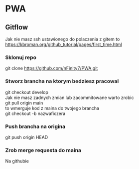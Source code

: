 # PWA

## Gitflow

Jak nie masz ssh ustawionego do polaczenia z gitem to </br>
<https://kbroman.org/github_tutorial/pages/first_time.html> </br>

### Sklonuj repo

git clone <https://github.com/nFinity7/PWA.git>

### Stworz brancha na ktorym bedziesz pracowal

git checkout develop </br>
Jak nie masz zadnych zmian lub zacommitowane warto zrobic </br>
git pull origin main </br>
to wmerguje kod z maina do twojego brancha </br>
git checkout -b nazwaficzera

### Push brancha na origina

git push origin HEAD

### Zrob merge requesta do maina

Na githubie
